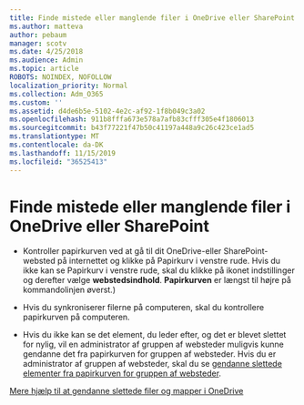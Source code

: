 ```yaml
---
title: Finde mistede eller manglende filer i OneDrive eller SharePoint
ms.author: matteva
author: pebaum
manager: scotv
ms.date: 4/25/2018
ms.audience: Admin
ms.topic: article
ROBOTS: NOINDEX, NOFOLLOW
localization_priority: Normal
ms.collection: Adm_O365
ms.custom: ''
ms.assetid: d4de6b5e-5102-4e2c-af92-1f8b049c3a02
ms.openlocfilehash: 911b8fffa673e578a7afb83cfff305e4f1806013
ms.sourcegitcommit: b43f77221f47b50c41197a448a9c26c423ce1ad5
ms.translationtype: MT
ms.contentlocale: da-DK
ms.lasthandoff: 11/15/2019
ms.locfileid: "36525413"
---
```

# <a name="find-lost-or-missing-files-in-onedrive-or-sharepoint"></a>Finde mistede eller manglende filer i OneDrive eller SharePoint

- Kontroller papirkurven ved at gå til dit OneDrive-eller SharePoint-websted på internettet og klikke på Papirkurv i venstre rude. Hvis du ikke kan se Papirkurv i venstre rude, skal du klikke på ikonet indstillinger og derefter vælge **webstedsindhold**. **Papirkurven** er længst til højre på kommandolinjen øverst.) 
    
- Hvis du synkroniserer filerne på computeren, skal du kontrollere papirkurven på computeren. 
    
- Hvis du ikke kan se det element, du leder efter, og det er blevet slettet for nylig, vil en administrator af gruppen af websteder muligvis kunne gendanne det fra papirkurven for gruppen af websteder. Hvis du er administrator af gruppen af websteder, skal du se [gendanne slettede elementer fra papirkurven for gruppen af websteder](https://go.microsoft.com/fwlink/?linkid=866439).
    
[Mere hjælp til at gendanne slettede filer og mapper i OneDrive](https://go.microsoft.com/fwlink/?linkid=872872)
  


